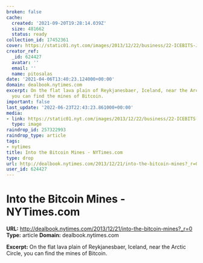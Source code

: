 ```yaml
---
broken: false
cache:
  created: '2021-09-20T19:28:14.039Z'
  size: 481662
  status: ready
collection_id: 17452361
cover: https://static01.nyt.com/images/2013/12/22/business/22-ICEBITS-JP5/22-ICEBITS-JP5-thumbLarge.jpg
creator_ref:
  _id: 624427
  avatar: ''
  email: ''
  name: pitosalas
date: '2021-04-06T13:40:23.124000+00:00'
domain: dealbook.nytimes.com
excerpt: On the flat lava plain of Reykjanesbaer, Iceland, near the Arctic Circle,
  you can find the mines of Bitcoin.
important: false
last_update: '2022-06-23T22:43:23.861000+00:00'
media:
- link: https://static01.nyt.com/images/2013/12/22/business/22-ICEBITS-JP5/22-ICEBITS-JP5-thumbLarge.jpg
  type: image
raindrop_id: 257322993
raindrop_type: article
tags:
- nytimes
title: Into the Bitcoin Mines - NYTimes.com
type: drop
url: http://dealbook.nytimes.com/2013/12/21/into-the-bitcoin-mines?_r=0
user_id: 624427
---
```


# Into the Bitcoin Mines - NYTimes.com

**URL:** http://dealbook.nytimes.com/2013/12/21/into-the-bitcoin-mines?_r=0
**Type:** article
**Domain:** dealbook.nytimes.com

**Excerpt:** On the flat lava plain of Reykjanesbaer, Iceland, near the Arctic Circle, you can find the mines of Bitcoin.
